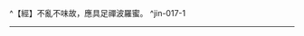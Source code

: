 ^【經】不亂不味故，應具足禪波羅蜜。 ^jin-017-1

---

[^1]: 權：12.權宜，變通。（《漢語大詞典》（四），p.1359）
[^2]: 參見《福力太子因緣經》卷1：「^爾時世尊從本座起，詣安陀林，於一樹下，晝日棲止，宴寂而坐。」（大正3，428a19-20）
[^3]: 參見Lamotte（1949, p.985, n.1）：《王經》（Rājasuttanta）, Saṃyutta（《相應部》）,V, p.342；《雜阿含經》卷30（835經）（大正2，214a）。
[^4]: 掣（^ㄔㄜˋ）：3.疾行，疾飛。（《漢語大詞典》（六），p.634）
[^5]: 囂塵：1.喧鬧揚塵。《左傳‧昭公三年》："子之宅近市，湫隘囂塵，不可以居。"楊伯峻注："囂，喧鬧。塵，塵土飛揚。"（《漢語大詞典》（三），p.561）
[^6]: 毒＝痛【宋】【元】【明】【宮】。（大正25，181d，n.1）
[^7]: 卻：9.止息，停止。（《漢語大詞典》（二），p.540）
[^8]: 〔五塵〕－【宋】【宮】【石】（大正25，181d，n.5） （（除五......行））八字＝（（除五蓋行五法））六字【宮】（大正25，181d，n.6） 〔五蓋〕－【宋】【宮】【石】。（大正25，181d，n.7）
[^9]: 欲如鳥競肉、如火炬、惡蛇、火坑、夢、假借、樹果等，參見《中阿含經》卷54（200經）《阿梨吒經》（大正1，763c），《四分律》卷17（大正22，682a）。
[^10]: 參見Lamotte（1949, p.988, n.2）：《經律異相》卷37（大正53，200b）有抄錄此段之說明。
[^11]: 擎（^ㄑㄧㄥˊ）：1.舉起，向上托。（《漢語大詞典》（六），p.848）
[^12]: 洋金：熔化的金屬。洋，通"烊"。（《漢語大詞典》（五），p.1183）
[^13]: 參見Lamotte（1949, p.990, n.1）：參見《㮈女祇域因緣經》（大正14，897b）；《奈女耆婆經》（大正14，902c）。
[^14]: 參見Lamotte（1949, p.993, n.1）：參見《大毘婆沙論》卷61（大正27，314b-c）；《阿毘曇毘婆沙》卷32（大正28，237b），此故事並為《經律異相》卷39所引用（大正53，208b-c）。
[^15]: 參見《大智度論》卷17（大正25，188b）。
[^16]: 導師筆記原作「沙彌因味死求生龍」」，但從文義看來，似應改作「沙彌因香死求生龍」。 參見Lamotte（1949, p.994, n.2）：同樣的故事也載於《舊雜譬喻經》（大正4，511c-512a），《眾經撰雜譬喻》（大正4，533c-534c），《經律異相》（大正53，121a-b）。
[^17]: 要：約言，以明誓的方式就某事作出莊嚴的承諾或表示某種決心。（《漢語大詞典》（八），p.753）
[^18]: 參見Lamotte（1949, p.996, n.1）：參見Puṇḍarīkasutta（《紅蓮經》）, Saṃyutta（《相應部》）, I, p.204）；《雜阿含經》卷50（1338經）（大正2，369a-b），《別譯雜阿含經》卷16（358經）（大正2，490c）。
[^19]: 「其心......愛八字」＝「鼻受心著」四字【宋】【元】【明】【宮】【石】。（大正25，181d，n.23）
[^20]: （1）狼籍：見" 狼藉 "。（《漢語大詞典》（五），p.65） （2）狼藉：1.縱橫散亂貌。《史記‧滑稽列傳》：日暮酒闌，合尊促坐，男女同席，履舄交錯，杯盤狼藉。（《漢語大詞典》（五），p.64）
[^21]: 參見Lamotte（1949, p.998, n.1）：《經律異相》卷22（大正53，121）中亦有引述。
[^22]: 餉（^ㄒㄧㄤˇ）：1.饋食於人。（《漢語大詞典》（十二），p.535）
[^23]: 參見Lamotte（1949, p.999, n.1）：參較毒果本生（Kimpakajātaka）, 《巴利本生譚》, no.85, I, p.367：有一群商旅的若干成員，不顧菩薩之勸阻，而食用毒樹之果，他們以為那是芒果；他們因而中毒身亡，因貪吃而死。
[^24]: 國＋（土）【宋】【元】【明】【宮】。（大正25，182d，n.4）
[^25]: 翳（^ㄧˋ）：2.遮蔽，隱藏，隱沒。（《漢語大詞典》（九），p.676）
[^26]: 《大正藏》原作「火」，今依【宋】【元】【明】【宮】【石】作「大」（大正25，182d，n.9）。
[^27]: 《禪法要解》卷1：「^自觀身中三十六物不淨充滿，髮、毛、爪、齒、涕、淚、涎、涶，汗、垢、肪、𦙽、皮膜、肌肉、筋、脈、髓、腦、心、肝、脾、腎、肺、胃、腸、肚、胞、膽、痰、癊，生藏、膿、血、屎、尿諸蟲，如是等種種不淨聚，假名為身。」（大正15，286c1-4） 《達摩多羅禪經》卷2：「^三十六不淨，次第髮、毛、爪、齒、薄皮、厚皮、筋、肉、骨、髓、脾、腎、心、肝、肺、小腸、大腸、胃、胞、屎、尿、垢、污、淚、涕、唾、膿、血、黃白痰、癊、肪、𦙽、腦、膜。」（大正15，325b15-17）
[^28]: 參見Lamotte（1949, p.1002, n.1）：關於此一故事，比較下列的資料： （1）Mahāvastu（梵本《大事》）, III, pp.142-143：佛陀到達迦毘羅衛之後，耶輸陀羅準備了歡喜丸（modaka），交給羅睺羅，囑咐他要呈獻給其父親並向他請求分受父親之財產。佛陀則要羅睺羅出家及接受財產。此一過程證明羅睺羅確實是佛陀之子，而耶輸陀羅則是清白無瑕。 （2）《佛本行集經》卷55提到：佛陀抵達迦毘羅衛後，耶輸陀羅要羅睺羅前去拜見父親，淨飯王則問佛陀究竟羅睺羅是否確是其子嗣；佛陀說：「^耶輸陀羅無此過患，其羅睺羅，真我之子。」（大正3，906c23-24）
[^29]: 體胤（^ㄧㄣˋ）：親生的後代。（《漢語大詞典》（十二），p.416）
[^30]: 黜（^ㄔㄨˋ）：1.貶降，罷退。6.放逐。《公羊傳‧襄公二十七年》：黜公者，非吾意也。何休注：黜，猶出逐。3、貶斥。《史記•仲尼弟子列傳》：子貢利口巧辭，孔子常黜其辯。（《漢語大詞典》（十二），p.1359）
[^31]: 參見Lamotte（1949, p.1006, n.1）：參見《佛本行集經》卷55（大正3，907a-908a），《六度集經》卷5（大正3，30a-b），《摩訶僧祗律》卷17（大正22，365c12-16）。
[^32]: 諦視：仔細察看。（《漢語大詞典》（十一），p.353）
[^33]: 眴（^ㄕㄨㄣˋ）：1.看，眨眼。（《漢語大詞典》（七），p.1204）
[^34]: 躄（^ㄅㄧˋ）：1.足不能行，2.仆倒。（《漢語大詞典》（十），p.563）
[^35]: 屈：9.敬詞，猶言請。（《漢語大詞典》（四），p.27）
[^36]: 目＝自【宋】【元】【明】【宮】【石】。（大正25，183d，n.3）
[^37]: 參見Lamotte（1949, p.1009, n.1）：《生經》（大正3，105b-c）；《佛本行集經》卷16（大正3，762b）；《摩訶僧祗律》卷1（大正22，232b-233a）；《根本說一切有部毘奈耶破僧事》卷12（大正24，161a-c）；《經律異相》卷39（大正53，209c-210a）；《大唐西域記》卷5（大正51，881b）。
[^38]: 仲春：春季的第二個月，即農曆二月。因處春季之中，故稱。（《漢語大詞典》（一），p.1193）
[^39]: 澡盤：古代盥洗用具。（《漢語大詞典》（六），p.165）
[^40]: 麚（^ㄐㄧㄚ）：雄鹿。（《漢語大詞典》（十二），p.1300）
[^41]: 麀（^ㄧㄡ）：1.牝鹿。（《漢語大詞典》（十二），p.1288） 牝（^ㄆㄧㄣˋ）：1.鳥獸的雌性。（《漢語大詞典》（六），p.236）
[^42]: 娠＝身【宋】【元】【明】【宮】【石】。（大正25，183d，n.7）
[^43]: 庵（^ㄢ）：1.圓頂草屋。（《漢語大詞典》（三），p.1239）
[^44]: 便（^ㄅㄧㄢˋ）：1.有利於。4.順、順利、方便。6.適宜、合宜。（《漢語大詞典》（一），p.1360）
[^45]: 鍕（^ㄐㄩㄣ）：1.即"軍持"。（《漢語大詞典》（十一），p.1359） 軍持：源於梵語，澡罐或凈瓶。（《漢語大詞典》（九），p.1207）
[^46]: 了（^ㄌㄧㄠˇ）：3.完畢，結束。（《漢語大詞典》（一），p.721）
[^47]: 開募：公開招募。（《漢語大詞典》（十二），p.58）
[^48]: 像：5.依隨，順遂。《淮南子，覽冥訓》：居君臣父子之間，而競載，驕主而像其意，亂人以成其事。高誘注：像，猶隨也。（《漢語大詞典》（一），p.1654）
[^49]: 淨＝清【宋】【元】【明】【宮】【石】。（大正25，183d，n.23）
[^50]: 蓏（^ㄌㄨㄛˇ）：瓜類植物的果實。（《漢語大詞典》（九），p.504）
[^51]: 極（^ㄐㄧˊ）：15.困窘，使之困窘；疲困。漢王褒《聖主得賢臣頌》："庸人之御駑馬......胸喘膚汗，人極馬倦。"（《漢語大詞典》（四），p.1134）
[^52]: 項＝擔【宋】【元】【明】【宮】【石】。（大正25，183d，n.32）
[^53]: 嚴駕：整備車馬。（《漢語大詞典》（三），p.551）
[^54]: 羸（^ㄌㄟˊ）：1.衰病，瘦弱，困憊。《國語‧魯語上》："饑饉薦降，民羸幾卒。"韋昭注："羸，病也。"（《漢語大詞典》（六），p.1400）
[^55]: 騃（^ㄞˊ）：愚，呆。（《漢語大詞典》（十二），p.847）
[^56]: 淵（^ㄩㄢ）：1.回水，回旋之水。2.深潭。（《漢語大詞典》（五），p.1484）
[^57]: 在者＝不滅【宋】【元】【明】。（大正25，184d，n.4）
[^58]: 《長阿含經》卷9（10經）《十上經》：「^云何九退法？謂九惱法：有人已侵惱我，今侵惱我，當侵惱我；我所愛者，已侵惱，今侵惱，當侵惱；我所憎者，已愛敬，今愛敬，當愛敬。」（大正1，56b11-14）
[^59]: 《阿毘曇八犍度論》卷3：「^云何為掉？答曰：心不息、不休，掉心熾盛，是謂掉。」（大正26，782b15-16） 《舍利弗阿毘曇論》卷23：「^何謂悔？若可作不可作處，若作不作已，若於彼心燋熱、重燋熱、究竟燋熱，是名悔。」（大正28，673a11-13）
[^60]: 決＝缺【宋】【宮】，＝穴【元】【明】。（大正25，184d，n.13） 決（^ㄑㄩㄝ）：通" 缺 "。破裂。（《漢語大詞典》（五），p.1018）
[^61]: 差＝瘥【宋】【元】【明】【宮】。（大正25，185d，n.3） 差（^ㄔㄞˋ）：病除。（《漢語大詞典》（二），p.973） 瘥（^ㄔㄞˋ）：痊愈，使病愈。（《漢語大詞典》（八），p.343）
[^62]: 曀（^ㄧˋ）：3.遮蔽。（《漢語大詞典》（五），p.836）
[^63]: 參見《四分律》卷54：「^有四事故令日月不明。何等為四？阿修羅、烟、雲、塵霧，是為四事令日月不明。」（大正22，969a27-29） 《彌沙塞部和醯五分律》卷30：「^譬如日月為烟、雲、塵、阿修羅四曀所蔽，不明不淨。」（大正22，192c10-11）
[^64]: 參見Lamotte（1949, p.1021,n.1）：參見《中阿含經》卷25（99經）《苦陰經》（大正1，586b22）。
[^65]: 三流：煩惱流、業流、苦流。參見《大方廣十輪經》卷2（大正13，688c）。 參見《眾經撰雜譬喻》卷1：「^獄者三界囚眾生，狂象者無常。」（大正4，533b8-9）
[^66]: 參見《賢愚經》卷6（大正4，394b6-18）。
[^67]: 豺＝豹【宋】【元】【明】【宮】。（大正25，185d，n.10）
[^68]: 鵄＝鷂【宋】【宮】，＝鴟【元】【明】。（大正25，185d，n.11） 鴟（ㄓ）：2.貓頭鷹的一種。（《漢語大詞典》（十二），p.1081）
[^69]: 𤻝＝儜【宋】【元】【明】【宮】。（大正25，185d，n.13） 𤻝（^ㄋㄧㄥˊ）：病。（《漢語大字典》（四），p.2702）
[^70]: 躄（^ㄅㄧˋ）：1.足不能行。李善注：躄，跛不能行也。（《漢語大詞典》（十），p.563）
[^71]: 四衢（^ㄑㄩˊ）：1.四通八達的大路。（《漢語大詞典》（三），p.602）
[^72]: 臠（^ㄌㄨㄢˊ）肉：猶言一塊肉。謂其量少。（《漢語大詞典》（八），p.1071）
[^73]: 約十地辨定智等不等。（印順法師，《大智度論筆記》〔A057〕p.97） ┌ 無色 ───── 定多智少 智定等不等 ┤ 未到、中間 ── 智多定少 └ 四禪 ───── 等 （印順法師，《大智度論筆記》〔A015〕p.29）
[^74]: 四等心：慈、悲、喜、捨四無量心。
[^75]: 案：《摩訶般若波羅蜜經》卷5提到「^菩薩摩訶薩摩訶衍，所謂名首楞嚴三昧，......離著虛空不染三昧」（大正8，251a8-251b13），共列有菩薩百八三昧。 《大智度論》此處言：「^諸菩薩三昧：首楞嚴等──略說則百二十，諸佛三昧：不動等──略說則百八。」筆者於其他經論未見菩薩三昧百二十及諸佛三昧百八之說；而［隋］智顗撰，《法界次第初門》有不同的說法，如卷3云：「^二、出世間上上禪者，謂：自性等九種大禪，首楞嚴等百八三昧，諸佛不動等百二十三昧──皆出世間上上禪。」（大正46，687b8-11） 《大智度論》之文是否為「諸菩薩三昧：首楞嚴等──略說則百八，諸佛三昧：不動等──略說則百二十」之誤，待考。
[^76]: 參見《阿毘曇毘婆沙論》卷46：「^修不淨觀者，或於十年或十二年中常觀白骨，或有能生彼地者或不能生者；修安那波那念者，若於十年若十二年中常數息，或有能生彼地者或不能生者，已離欲愛，不多用功，能起初禪現在前。」（大正28，355a20-25）
[^77]: ┌ 初禪：離欲（五欲）不善（五蓋）法。 四禪所離 ┤ 二禪：離覺觀。 │ 三禪：離喜。 └ 四禪：憂喜先已除，苦（三禪樂動為苦）樂今亦斷。 （印順法師，《大智度論筆記》〔A027〕p.51） ┌ 初禪五支：覺、觀、喜、樂、一心。 四禪十八支 ┤ 二禪四支：繫心一處內心淨、喜、樂、一心。 │ 三禪五支：行捨、正念、智、樂、一心。 └ 四禪四支：不苦不樂、捨、念、一心。 （印順法師，《大智度論筆記》〔A027〕p.51）
[^78]: 出處待考。
[^79]: 《坐禪三昧經》卷2：「^如水澄靜，波蕩則濁。」（大正15，278a1）
[^80]: 依未到地得初禪。（印順法師，《大智度論筆記》〔A037〕p.71）
[^81]: 味、淨、無漏，參見《俱舍論》卷28（大正29，146b）。
[^82]: 禪有四種。（印順法師，《大智度論筆記》〔A037〕p.71）
[^83]: 《長阿含經》卷13《阿摩晝經》：「^彼即精勤捨欲、惡不善法，與覺、觀俱，離生喜樂，得入初禪。」（大正1，85b11-13） 《長阿含經》卷8《眾集經》：「^比丘除欲、惡不善法，有覺、有觀，離生喜樂，入於初禪。」（大正1，50c18-20） 另參見《中阿含經》卷42（大正1，695a-c），《中阿含經》卷47，（大正1，720a）；《雜阿含經》卷41（1142經）（大正2，302a），《雜阿含經》卷17（474經）（大正2，121b）。
[^84]: 《大智度論》卷17（大正25，181a12-184a25）。
[^85]: 卒（^ㄘㄨˋ）：突然。後多作"猝"。（《漢語大詞典》（一），p.876）
[^86]: 心心數法得名：心心數法隨時受名。（印順法師，《大智度論筆記》〔A059〕p.100）
[^87]: 參見Lamotte（1949, p.1029, n.1）：參見《增壹阿含經》卷5（大正2，566c）。
[^88]: 參見Lamotte（1949, p.1029, n.2）：參見《雜阿含經》卷29（815經）（大正2，209c），卷34（964經）（大正2，247b），《中阿含經》卷9：「^佛所說五下分結：貪欲、瞋恚、身見、戒取、疑。」（大正1，481a26-27）
[^89]: 參見《長阿含經》卷8《眾集經》：「^滅有覺觀，內信，一心，無覺、無觀，定生喜樂，入第二禪。」（大正1，50c20-21）
[^90]: 參見Lamotte（1949, p.1030, n.1）：關於內清淨，即是信（śraddhā），參見《俱舍論》卷28：「^應審思擇，應說何法名內等淨。此定遠離尋伺鼓動相續清淨轉名為內等淨。」（大正29，147b18-20）
[^91]: 《長阿含經》卷8：「^離喜修捨，念進，自知身樂，諸聖所求，憶念捨、樂，入第三禪。」（大正1，50c21-22）
[^92]: 參見Lamotte（1949, p.1031, n.1）第三禪具五支：1、行捨，2、正念，3、正慧，4、樂，5、等持，其定義見《俱舍論》卷28（大正29，146c）。但是初禪及二禪之樂僅是單純的物理的輕安，第三禪之樂則為受樂，參見《俱舍論》卷28（大正29，147a）。
[^93]: 《集異門足論》卷5：「^苾芻當知！如修定者，從此處沒生遍淨天，數數現受離喜之樂。......依定等故，謂先此間於第三靜慮，若習若修若多所作，後方生彼遍淨天故。二所受離喜之樂品類相似，謂遍淨天者，顯第三靜慮遍淨等天。」（大正26，387b21-28）
[^94]: 《長阿含經》卷8：「^離苦樂行，先滅憂、喜，不苦不樂，捨念清淨，入第四禪。」（大正1，50c22-23）
[^95]: 參見Lamotte（1949, p.1032, n.1）：有人或許會將「捨念清淨」解為「因捨去念而得清淨」，但是這四個中文字是翻譯自梵文之「upekṣāsmṛtipariśuddhi」，係指：1、捨清淨（upekṣāpariśuddhi）；2、念清淨（smṛtipariśuddhi），參見《俱舍論》卷28（大正29，146c16-18）。 另參見《阿毘達磨大毘婆沙論》卷80：「^第四靜慮有四支：一、不苦不樂受，二、行捨清淨，三、念清淨，四、心一境性。」（大正27，412a25-26） 《阿毘達磨大毘婆沙論》卷81：「^不苦不樂者，謂不苦不樂受；捨清淨者，謂行捨；念清淨者，謂善念。」（大正27，417b10-12）
[^96]: 《大集法門經》卷1：「^四無色定，是佛所說。謂若苾芻離一切色，無對無礙而無作意，觀無邊空；此觀行相，名空無邊處定。復離空處而非所觀，但觀無邊識；此觀行相，名識無邊處定。復離識處，而非所觀，但觀一切皆無所有；此觀行相，名無所有處定。復離無所有處行相，名為非想非非想處定。如是名為四無色定。」（大正1，228c14-20）
[^97]: 甑（^ㄗㄥˋ）：1.蒸食炊器。其底有孔，古用陶製，殷周時代有以青銅製，後多用木製。俗叫甑子。（《漢語大詞典》（五），p.296）
[^98]: 二處滅心。（印順法師，《大智度論筆記》〔A037〕p.71） ┌ 無想天 無想三種 ┤ 無想定──凡夫滅心入此 └ 滅盡定──佛弟子滅心入此 （印順法師，《大智度論筆記》〔A015〕p.29）
[^99]: 《大智度論》卷17（大正25，186a1-c26）。
[^100]: 十六聖行：苦諦：無常、苦、空、無我；集諦：集、因、生、緣；滅諦：滅、靜、妙、離；道諦：道、如、行、出。 參見《大毘婆沙論》卷64（大正27，331a），《鞞婆沙論》卷9（大正28，478a）。
[^101]: ┌ 有漏定：依上地邊，離下地欲。 漏、無漏定離欲之別 ┴ 無漏定：離自地欲及上地。（印順法師，《大智度論筆記》〔A027〕p.52）
[^102]: 離欲得禪及修。（印順法師，《大智度論筆記》〔A029〕p.55） ┌ 九無八解 ──┬ 現在修──有漏道。 離欲得初禪（依漏無漏道同） ┤（於未到定） └ 未來修──有漏、無漏道。 └ 第九解脫 ┬ 現在修──有漏道。 └ 未來修──未到定漏無漏道，初禪邊地有漏。 （印順法師，《大智度論筆記》〔A029〕p.55） 有關現在修、未來修，參見《阿毘曇甘露味論》卷2（大正28，976b28-c14）。
[^103]: ┌ 九無八解 ┬ 現在修─二禪邊地有漏。 ┌ 依有漏道 ┤ └ 未來修─二禪邊地[漏無漏]{.underline}*，初禪無漏及眷屬。 │ └ 第九解脫 ┬ 現 修─二禪邊地有漏。 離初禪欲得二禪 ┤ （至無所有同） └ 未來修─二禪邊地（漏無漏），初禪無漏及眷屬。 │ 依二地邊修 二禪淨、無漏。 │ ┌ 九無八解 ┬ 現 修─自地無漏道。 └ 依無漏道 ┤ └ 未來修─初禪及眷漏無漏。 └ 第 九 解 ┬ 現在修─自地無漏道。 └ 未來修─初禪及眷漏無漏，二禪淨、無漏。 （印順法師，《大智度論筆記》〔A029〕p.55） ※案：《大正藏》云「未來修二禪邊地[有漏道]{.underline}，亦修無漏初禪及眷屬」，但印順導師當時所見的是明本，依《大正藏》校勘「禪＋（無漏）【宋】【元】【明】【宮】」（大正25，187d，n.2）推知，印順導師當時所見的內容是「未來修二禪邊地有漏道，亦修無漏；初禪無漏及眷屬」，因而《大智度論筆記》作「未來修─二禪邊地[漏無漏]{.underline}，初禪無漏及眷屬」。
[^104]: 禪＋（無漏）【宋】【元】【明】【宮】。（大正25，187d，n.2）
[^105]: 離有頂欲 ┬ 九無八解 ── 但修一切無漏。 └ 第九解脫 ── 修三界善根及無漏道，除無心定。 （印順法師，《大智度論筆記》〔A029〕p.55）
[^106]: 《大毘婆沙論》卷169：「^復次，如前所說等至，略有二十三種：謂靜慮有十二，即四味相應、四淨、四無漏，無色有十一，即四味相應、四淨、三無漏。」（大正27，852c3-5）
[^107]: 參見Lamotte（1949, p.1038, n.1）：關於六因，見《俱舍論》卷5（大正29，30a）。 六因：1、相應因，2、共因（俱有因），3、相似因（同類因），4、遍因（遍行因），5、報因（異熟因），6、名因（能作因）。
[^108]: 參見Lamotte（1949, p.1038, n.2）：關於四緣，見《俱舍論》卷6（大正29，36b）。
[^109]: 參見《俱舍論》卷28〈8 分別定品〉：「^無漏次生善，上下至第三；淨次生亦然，兼生自地染；染生自淨染，并下一地淨。」（大正29，148b12-14）
[^110]: 〔淨〕－【宋】【元】【明】【宮】＊。（大正25，187d，n.7）
[^111]: 參見《俱舍論》卷28〈8 分別定品〉：「^從淨等至所生亦然，而各兼生自地染污故。有頂淨無間生六，謂自淨、染，下淨、無漏。」（大正29，148b24-27） 自地二：非有想非無想處味、淨。下地四：無所有處淨、無漏；識無邊處淨、無漏。
[^112]: 參見Lamotte（1949, p.1040, n.1）：關於禪定之所緣境界，詳見《俱舍論》卷28（大正29，149a-b）。
[^113]: 愛不緣無漏。（印順法師，《大智度論筆記》〔D002〕p.241）
[^114]: 印順法師，《大智度論筆記》〔A037〕p.71。
[^115]: 三背捨，即八背捨（又名八解脫）之前三者：1、初背捨：內有色相外觀色，2、二背捨：內無色相外觀色，3、三背捨：淨背捨，身作證。
[^116]: 八勝處：1、內有色想，觀外色少；2、內有色想，觀外色多；3、內無色想，觀外色少；4、內無色想，觀外色多。5-8、內無色想，觀外諸色青、黃、赤、白。
[^117]: 八一切處，即十遍處之前八遍處：觀地、水、火、風、青、黃、赤、白。
[^118]: 五通所緣：欲、色界。（印順法師，《大智度論筆記》〔A051〕p.87） 《大毘婆沙論》卷141：「^所緣者：神境智通緣欲、色界，或四處或二處；天眼智通緣欲、色界色處；天耳智通緣欲、色界聲處；他心智通緣欲、色界及不繫心心所；宿住智通緣欲、色界五蘊。」（大正27，727c6-9）
[^119]: 參見Lamotte（1949, p.1041, n.1）：所謂之「頂禪」不過是第四禪之極致，其定義見《俱舍論》卷27（大正29，142b25）。（案：玄奘譯為「邊際定」）
[^120]: 《大毘婆沙論》卷126：「^云何苾芻捨多壽行？答：謂阿羅漢成就神通得心自在，如前布施，施已發願，即入邊際第四靜慮；從定起已，心念口言：諸我能感壽異熟業，願此轉招富異熟果。時彼能招壽異熟業，則轉能招富異熟果。」（大正27，656c7-12）
[^121]: 參見Lamotte（1949, p.1042, n.1）：願智，參見《俱舍論》卷27：「^論曰：以願為先，引妙智起如願而了，故名願智。此智自性、地種性身與無諍同，但所緣別，以一切法為所緣故。毘婆沙者作如是言：願智不能證知無色，觀彼因行及彼等流差別，故知如田夫類。諸有欲起此願智時，先發誠願求知彼境，便入邊際第四靜慮以為加行，從此無間隨所入定勢力勝劣，如先願力引正智起，於所求境皆如實知。已辯願智。」（大正29，142a8-16）
[^122]: 四辯：法、辭，欲、初禪攝。餘，九地攝。（印順法師，《大智度論筆記》〔A038〕p.74） 四辯，又名四無礙智。參見《大智度論》卷25： ^四無礙智者：義無礙智、法無礙智、辭無礙智、樂說無礙智。 「義無礙智」者，用名字、言語所說事，各各諸法相。所謂堅相，此中地堅相是「義」；地名字是「法」；以言語說地是「辭」；於三種智中樂說自在，是「樂說」。於此四事中通達無滯，是名無礙智。濕相水，熱相火，動相風；心思相，五眾無常相，五受眾無常、苦、空相，一切法無我相。如是等總相、別相，分別諸法亦如是。是名「義無礙智」。 「法無礙智」者，知是義名字，堅相名為地，如是等一切名字分別中無滯，是名為「法無礙智」。所以者何？離名字，義不可得，知義必由於名，以是故次義有法。 是名字及義，云何令眾生得解？當以言辭分別莊嚴，能令人解，通達無滯，是名「辭無礙智」。 說有道理，開演無盡；亦於諸禪定中得自在無滯，是名「樂說無礙智」。 第一、第四無礙智，在九地中；第二、第三無礙智，在欲界及梵天上。（大正25，246a22-b14） 參見Lamotte（1949, p.1042, n.2）：四無礙解（四辯），見《俱舍論》卷27：「^諸無礙解，總說有四：一、法無礙解；二、義無礙解；三、詞無礙解；四、辯無礙解。」（大正29，142a-b）
[^123]: 餘二辯：義無礙辯、樂說無礙辯。
[^124]: 無諍三昧：令他不諍，欲、四禪，五處攝。（印順法師，《大智度論筆記》〔A038〕p.74） 參見Lamotte（1949, p.1042, n.3）：無諍三昧，見《俱舍論》卷27（大正29，141c）。 另參見《阿毘達磨大毘婆沙論》卷179（大正27，898a-899a）。
[^125]: 參見Lamotte（1949, p.1042, n.4）：獲得禪之方法有三：生得，即在死後轉生於別地；離欲得，從下地昇至上地；退得，從同一地之上定退至下定。 參見《俱舍論》卷28（大正29，148a18-b11）；《俱舍論記》卷28（大正41，427b6-12）。 參見演培法師，《俱舍論頌講記》（下），pp.425-426： ^染污（味）等至由二緣得：一、受生得，即由上地生下地時，而得下地的染。二、退得，即於此地離染退時，而得此地的染。 淨等至，由二緣得：一、離染得，即在下地離下地的染，而得上地的淨定。二、受生得，即由上地生下地時，而得下地的淨定。八本等至中的前七等至，固然是由二緣而得的，但有頂的淨等至，唯由一離染得，而無受生得，因沒有由上地而生於自地的。 無漏等至，唯由離染一緣而得，即離下地的染時，而得上地的無漏，不由受生而得。 除盡智位得無學道，於練根時得學無學。
[^126]: 未到地、禪中間，捨受相應。（印順法師，《大智度論筆記》〔A037〕p.71） 參見《大智度論》卷20： ^是三解脫門，在九地中：四禪、未到地、禪中間、三無色，無漏性故。 或有說者：三解脫門一向無漏；三三昧或有漏或無漏。以是故，三昧、解脫有二名。 如是說者：在十一地──六地、三無色、欲界及有頂地。若有漏者，繫在十一地；無漏者，不繫。 喜根、樂根、捨根相應。初學在欲界中，成就在色、無色界中。如是等成就、不成就，修、不修，如《阿毘曇》中廣說。（大正25，207a23-b2）
[^127]: 參見《大智度論》卷6：「^十四變化心：^（1）^初禪二：欲界、初禪；^（2）^二禪三：欲界、初禪、二禪；^（3）^三禪四：欲界、初禪、二禪、三禪；^（4）^四禪五：欲界、初禪、二禪、三禪、四禪。是十四變化心。」（大正25，105a11-14） 另參見《大毘婆沙論》卷72（大正27，374a2-17）。
[^128]: 相＝想【元】【明】【宮】。（大正25，187d，n.18） 參見《長阿含經》卷9《十上經》：「^云何九生法，謂九想：不淨想、觀食想、一切世間不可樂想、死想、無常想、無常苦想、苦無我想、盡想、無欲想。」（大正1，56c22-24）
[^129]: 《摩訶般若波羅蜜經》卷1：「^十想：無常想、苦想、無我想、食不淨想、一切世間不可樂想、死想、不淨想、斷想、離欲想、盡想。」（大正8，219a11-13）
[^130]: 三三昧：空三昧、無相三昧、無願（無作）三昧。參見《大智度論》卷5（大正25，96b-c）。
[^131]: 三無漏根：未知當知根、已知根、具知根。參見《大智度論》卷23（大正25，234b-235a）。
[^132]: 心中本具禪樂。（印順法師，《大智度論筆記》〔A037〕p.72）
[^133]: 參見Lamotte（1949, p.1044, n.2）：支謙譯，《維摩詰經》卷1（大正14，521c），鳩摩羅什譯，《維摩詰所說經》卷1（大正14，539c）。
[^134]: ┌ 一、外道有三患，小乘智薄悲小............菩薩禪中不忘眾生。 │ 二、餘人欲界心不得次第入禪...............菩薩欲界心次第入。 菩薩與餘人禪之別 ┤ 三、餘人總相慧離欲...........................菩薩能別相分別離欲。 │ 四、餘人不知菩薩住禪心所緣所到。 └ 五、小但超二，大自在能超。 （印順法師，《大智度論筆記》〔A016〕p.30） 外道、小乘、菩薩入禪之別（二說）。（印順法師，《大智度論筆記》〔A037〕p.72）
[^135]: ┌ 外道禪：不知實相，著味 ─── 著 外、小、菩薩禪之別 ┤ 二乘禪：無悲心，不能盡行 ┐ └ 菩薩禪 ┬ 有悲心，能盡行 ├ 不著 └ 知實相，不著 ┘ （印順法師，《大智度論筆記》〔A027〕p.52）
[^136]: ┌ 外道禪：有味著、邪見、憍慢三患。 又外、小、菩薩入禪之別 ┤ 二乘禪：悲薄智淺，不貫徹實相，獨善，斷佛種。 └ 菩薩禪：集諸佛法，不忘眾生。 （印順法師，《大智度論筆記》〔A027〕p.52）
[^137]: 外道離欲得禪。（印順法師，《大智度論筆記》〔A057〕p.97） 外禪三種患。（印順法師，《大智度論筆記》〔A037〕p.72）
[^138]: 參見《大智度論》卷4（大正25，89b）。
[^139]: 兀（^ㄨˋ）：5.靜止，使靜止。晉陸機《文賦》：兀若枯木，豁若涸流。（《漢語大詞典》（二），p.1569）
[^140]: 參見《大智度論》卷17（大正25，181b-c）。
[^141]: 參見《大智度論》卷10（大正25，135c）；《大樹緊那羅王所問經》卷1（大正15，370b22-371b5）。
[^142]: 超越三昧：小但超一，大能超九。（印順法師，《大智度論筆記》〔A038〕p.74） 大小差別：小總相慧離欲，大別相慧離欲；小但超一，大能超九。（印順法師，《大智度論筆記》〔D009〕p.250） 參見《摩訶般若波羅蜜經》卷20（大正8，368b5-28）；《大智度論》卷81（大正25，628a-b）。
[^143]: 參見《雜阿含經》卷21（568經）：「^有覺、有觀故則口語，是故有覺、有觀是口行。」（大正2，150a28-29）
[^144]: 參見Lamotte（1949, p.1050, n.1）：《阿毘曇毘婆沙論》卷32（大正28，237b）；《大毘婆沙論》卷61（大正27，314c-315a）；《經律異相》卷39（大正53，208c-209a）。
[^145]: 四有：四禪中陰相現。（印順法師，《大智度論筆記》〔D020〕p.264
[^146]: 出典待考。
[^147]: ┌一、非內法有（不應待外生），非外法有（應與我無患），非中間有（則無處所） │二、不從先世來（幼年無故），不去至後世 ┌離繫 ┤三、不從諸方來，不常自有 │ │四、非一分中有，非遍身中有 觀欲實相即禪 ┤ │五、不從五塵來，不從五情出 │ │六、非先有貪欲而後生（生無所生故），非先有生後有貪欲（貪欲無故）， │ │ 非一時生（生者生處無分別故） │ └七、欲與欲者非異（因緣生法不可離故），亦非是一（人法應無分別） └定解──貪欲無生無滅，故無定無亂──知欲實相與禪實相無別 （印順法師，《大智度論筆記》〔A030〕p.56）
[^148]: 不取不捨：諸法空故，不捨五蓋，不取禪定。（印順法師，《大智度論筆記》〔D014〕p.258）
[^149]: 參見《大智度論》卷6（大正25，101c-102a）引《德女經》云無明非內非外，亦不兩中間。參見《梵志女首意經》（大正14，940a9-27），《有德女所問大乘經》（大正14，941a27-b13），《佛說須摩提菩薩經》（大正12，80c18-81a15）。
[^150]: 《大正藏》原作「中二」，今依【宋】【元】【明】【宮】【石】作「中」（大正25，189d，n.9）。
[^151]: 參見印順法師，《中觀論頌講記》〈觀三相品〉，p.150。
[^152]: 菩薩無所依入禪。（印順法師，《大智度論筆記》〔A037〕p.72） 無所依入禪，參見《雜阿含經》卷33（926經）《詵陀迦旃延經》（大正2，235c-236b），印順法師，《初期大乘佛教之起源與開展》，pp.278-285、pp.1210-1227。
[^153]: 依禪發通。（印順法師，《大智度論筆記》〔A037〕p.72）
[^154]: 因禪具悲，拔罪發慧。（印順法師，《大智度論筆記》〔A037〕p.73）
[^155]: ┌ 愛多 － 樂著於禪 ─┐ ┌ 微 ┤ 慢多 － 自謂已得 │ ┌ 亂 ┤ └ 見多 － 取相執實 │ │ │ ┌ 貪 ├ 不亂不味名禪波羅蜜 禪障 ┤ └ 粗 ┤ 瞋 │ │ └ 癡 │ └ 味 ────── 一心愛樂 ──┘ （印順法師，《大智度論筆記》〔A006〕p.11）